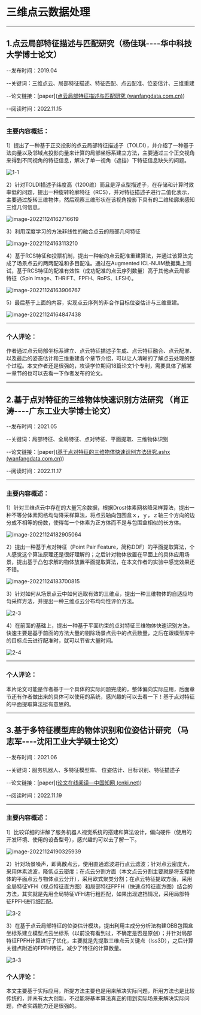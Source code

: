 # 三维点云数据处理

------

## 1.点云局部特征描述与匹配研究（杨佳琪----华中科技大学博士论文）

--发布时间：2019.04

--关键词：三维点云、局部特征描述、特征匹配、点云配准、位姿估计、三维重建

--论文链接：[paper]([点云局部特征描述与匹配研究 (wanfangdata.com.cn)](https://oss.wanfangdata.com.cn/www/点云局部特征描述与匹配研究.ashx?isread=true&type=degree&resourceId=D01785245&transaction={"id"%3Anull%2C"transferOutAccountsStatus"%3Anull%2C"transaction"%3A{"id"%3A"1595688454660927488"%2C"status"%3A1%2C"createDateTime"%3Anull%2C"payDateTime"%3A1669276748706%2C"authToken"%3A"TGT-71895296-zf2DyPwCqPVsp3yJ5PY4FGad0xjaruVK3HLvEkYmZpD5RHQF5c-my.wanfangdata.com.cn"%2C"user"%3A{"accountType"%3A"Group"%2C"key"%3A"zjgydxtsg"}%2C"transferIn"%3A{"accountType"%3A"Income"%2C"key"%3A"ThesisFulltext"}%2C"transferOut"%3A{"GTimeLimit.zjgydxtsg"%3A30.0}%2C"turnover"%3A30.0%2C"orderTurnover"%3A30.0%2C"productDetail"%3A"degree_D01785245"%2C"productTitle"%3Anull%2C"userIP"%3A"115.233.205.171"%2C"organName"%3Anull%2C"memo"%3Anull%2C"orderUser"%3A"zjgydxtsg"%2C"orderChannel"%3A"pc"%2C"payTag"%3A""%2C"webTransactionRequest"%3Anull%2C"signature"%3A"I7aHih%2F6CkkcwN5QW%2B3eQpZbGXgt2bbhn%2B27zXtlkBa7efw5EAbAm%2Fb0yhMu9TqMgRbFInh1ZcUi\nHUOylKuEelr9pzqEbAR9%2BXjbgYwGRonXc81Ev5dYwbqI6EPHRGcwhQXU9EZEsV5h4t%2FtxSWdCWA%2F\n%2BqITqtk4Mg2O71Q47IU%3D"%2C"delete"%3Afalse}%2C"isCache"%3Afalse}))

--阅读时间：2022.11.15

------

### 主要内容概括：

1）提出了一种基于正交投影的点云局部特征描述子（TOLDI），并介绍了一种基于法向量以及邻域点投影向量来计算的局部坐标系建立方法，主要通过三个正交视角来得到不同视角的特征信息，解决了单一视角（遮挡）下特征信息缺失的问题。

![1-1](./images/1-3/1-1.jpg)

2）针对TOLDI描述子纬度高（1200维）而且是浮点型描述子，在存储和计算时效率低的问题，提出一种旋转轮廓特征（RCS），并对特征描述子进行二值化表示，主要通过旋转三维物体，然后观察三维形状在该视角投影下具有的二维轮廓来感知三维几何信息。

![image-20221124162716619](./images/1-3/1-2.jpg)

3）利用深度学习的方法非线性的融合点云的局部几何特征

![image-20221124163113210](./images/1-3/1-3.jpg)

4）基于RCS特征和投票机制，提出一种新的点云配准重建算法，并通过该算法完成了场景点云的两两配准和多目配准。通过在Augmented ICL-NUIM数据集上测试，基于RCS特征的配准有效性（成功配准的点云序列数量）高于其他点云局部特征（Spin Image、THRIFT、FPFH、RoPS、LFSH）。

![image-20221124163906767](./images/1-3/1-4.jpg)

5）最后基于上面的内容，实现点云序列的非合作目标位姿估计与三维重建。

![image-20221124164847438](./images/1-3/1-5.jpg)

------

### 个人评论：

作者通过点云局部坐标系建立、点云特征描述子生成、点云特征融合、点云配准、以及最后的姿态估计和三维重建各个章节介绍，可以让人清晰的了解点云处理的整个过程。本文作者还是很强的，攻读学位期间18篇论文1个专利，需要具体了解某一章节的也可以去看一下作者发布的论文。

------

## 2.基于点对特征的三维物体快速识别方法研究 （肖正涛----广东工业大学博士论文）

--发布时间：2021.05

--关键词：局部特征、全局特征、点对特征、平面提取、三维物体识别

--论文链接：[paper]([基于点对特征的三维物体快速识别方法研究.ashx (wanfangdata.com.cn)](https://oss.wanfangdata.com.cn/www/基于点对特征的三维物体快速识别方法研究.ashx?isread=true&type=degree&resourceId=Y3831836&transaction={"id"%3Anull%2C"transferOutAccountsStatus"%3Anull%2C"transaction"%3A{"id"%3A"1595722490687029248"%2C"status"%3A1%2C"createDateTime"%3Anull%2C"payDateTime"%3A1669284863527%2C"authToken"%3A"TGT-71913972-5AKf5ZVpeIxAEVnoY73NVSNrO9gi0Quc57ZrhymlU7vIhpCY3b-my.wanfangdata.com.cn"%2C"user"%3A{"accountType"%3A"Group"%2C"key"%3A"zjgydxtsg"}%2C"transferIn"%3A{"accountType"%3A"Income"%2C"key"%3A"ThesisFulltext"}%2C"transferOut"%3A{"GTimeLimit.zjgydxtsg"%3A30.0}%2C"turnover"%3A30.0%2C"orderTurnover"%3A30.0%2C"productDetail"%3A"degree_Y3831836"%2C"productTitle"%3Anull%2C"userIP"%3A"115.233.205.171"%2C"organName"%3Anull%2C"memo"%3Anull%2C"orderUser"%3A"zjgydxtsg"%2C"orderChannel"%3A"pc"%2C"payTag"%3A""%2C"webTransactionRequest"%3Anull%2C"signature"%3A"ihePrpsFqAq6R1jC7H87oB%2FZCRARw1iuQEpEJYzhT2jmEH4Gc82xjffcayOP0%2FEoJFMTpzpmVAvC\nCQ3E%2ByUdKxksg5xfHoMgCDkA0Cujb6DhAImc25txqfzSxCq7DpiklCd4eJicEstbkJYnD%2F%2FQbKfZ\nRaw3DALTvRH21%2BRPoSk%3D"%2C"delete"%3Afalse}%2C"isCache"%3Afalse}))

--阅读时间：2022.11.17

------

### 主要内容概述：

1）针对三维点云中存在的大量冗余数据，根据Drost体素网格降采样算法，提出一种不等分体素网格均匀降采样算法，将点云轴向包围盒ｘ，ｙ，ｚ轴三个方向的边分成不相等的份数，使得每一个体素为正方体而不是与包围盒相似的长方体。

![image-20221124182905064](./images/1-3/2-1.jpg)

2）提出一种基于点对特征（Point Pair Feature，简称DDF）的平面提取算法，个人感觉这个算法原理还是很好理解的；之后针对物体放置在平面上的具体应用场景，提出基于凸包求解的物体放置平面提取算法，在本文作者的实验中感觉效果还不错。

![image-20221124183700815](./images/1-3/2-2.jpg)

3）针对如何从场景点云中如何选取有效的三维点，提出一种三维物体的自适应均匀采样方法，并提出一种三维点云分布均匀性评价方法。

![2-3](./images/1-3/2-3.jpg)

4）在前面的基础上，提出一种基于平面约束的点对特征三维物体快速识别方法，快速主要是基于前面的方法大量的剔除场景点云中的点云数量，之后在跟模型库中的目标点云进行配准时，就可以节省大量时间。

![2-4](./images/1-3/2-4.jpg)

------

### 个人评论：

​		本片论文可能是作者基于一个具体的实际问题完成的，整体偏向实际应用，后面章节还有作者做出来的具体可以使用的系统，感兴趣的可以去看一下！基于点对特征的平面提取算法挺有意思的。

------

## 3.基于多特征模型库的物体识别和位姿估计研究  （马志军----沈阳工业大学硕士论文）

--发布时间：2021.06

--关键词：服务机器人、多特征模型库、 位姿估计、目标识别、特征描述子

--论文链接：[paper]([论文在线阅读—中国知网 (cnki.net)](https://kreader.cnki.net/Kreader/CatalogViewPage.aspx?dbCode=CMFD&filename=1021847089.nh&tablename=CMFD202201&compose=&first=1&uid=WEEvREcwSlJHSldSdmVpbisvQWlDQXErbit3RGJ6VW1aZ3BmTit1NWh1Zz0=$9A4hF_YAuvQ5obgVAqNKPCYcEjKensW4IQMovwHtwkF4VYPoHbKxJw!!))

--阅读时间：2022.11.19

------

### 主要内容概述：

1）比较详细的讲解了服务机器人视觉系统的搭建和算法设计，偏向硬件（使用的开发环境、使用的设备型号），感兴趣的可以去了解一下。

![image-20221124190325939](./images/1-3/3-1.jpg)

2）针对场景噪声，即离散点云，使用直通滤波进行点云滤波；针对点云密度大，采用体素滤波，降低点云密度；在点云分割方面（本文点云分割主要就是将支撑物体的平面点云与物体点云分开），采用欧式聚类分割；在点云特征提取方面，采用全局特征VFH（视点特征直方图）和局部特征FPFH（快速点特征直方图）结合的方法，其实就是先用全局特征VFH进行粗匹配，如果出现遮挡情况，采用局部特征FPFH进行细匹配。

![3-2](./images/1-3/3-2.jpg)

3）在基于点云局部特征的位姿估计模块，提出利用主成分分析法构建OBB包围盒坐标系建立模型点云坐标系（以前没有看到过，不确定是否是原创）；并针对局部特征FPFH计算进行了优化，主要就是先提取三维点云关键点（Iss3D），之后计算关键点附近的FPFH特征，减少了特征的计算数量。

![3-3](./images/1-3/3-3.jpg)

### 个人评论：

本文主要基于实际应用，所提方法主要也是用来解决实际问题，所用方法也是比较传统的，并未有太大创新，不过能将基本算法真正的用到实际场景来解决实际问题，作者实践能力还是很强的。



